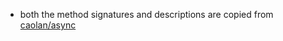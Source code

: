 - both the method signatures and descriptions are copied from [caolan/async](https://github.com/caolan/async/blob/master/LICENSE)